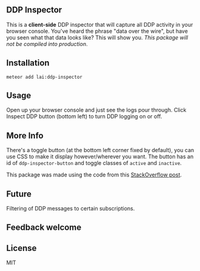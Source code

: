 ## DDP Inspector

This is a __client-side__ DDP inspector that will capture all DDP activity in your browser console. You've heard the phrase "data over the wire", but have you seen what that data looks like? This will show you. _This package will not be compiled into production_.

## Installation

```
meteor add lai:ddp-inspector
```

## Usage

Open up your browser console and just see the logs pour through. Click Inspect DDP button (bottom left) to turn DDP logging on or off.

## More Info

There's a toggle button (at the bottom left corner fixed by default), you can use CSS to make it display however/wherever you want. The button has an id of `ddp-inspector-button` and toggle classes of `active` and `inactive`.

This package was made using the code from this [StackOverflow post](http://stackoverflow.com/a/25373867/620010).

## Future

Filtering of DDP messages to certain subscriptions.

## Feedback welcome

## License

MIT

